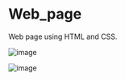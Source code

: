 # Web_page
Web page using HTML and CSS.

![image](https://user-images.githubusercontent.com/96879019/147766114-4995d8d7-75c4-4114-99a0-6dc36fd9e03b.png)

![image](https://user-images.githubusercontent.com/96879019/147766336-d615711c-647e-482e-b1ff-6fe7d9da6d80.png)
